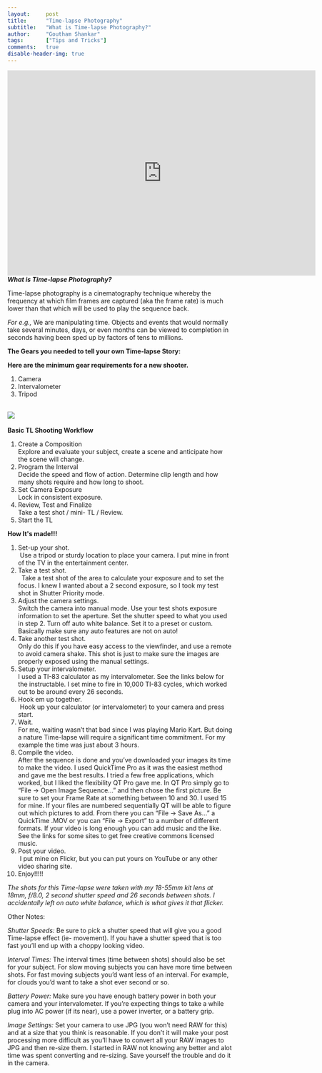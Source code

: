```yaml
---
layout:     post
title:      "Time-lapse Photography"
subtitle:   "What is Time-lapse Photography?"
author:     "Goutham Shankar"
tags:       ["Tips and Tricks"]
comments:   true
disable-header-img: true
---
```


<iframe width="690" height="460" src="https://www.youtube.com/embed/BujWmbHEO90?rel=0" frameborder="0" allowfullscreen></iframe>

<br>
<strong><em>What is Time-lapse Photography?</em></strong>

<p>Time-lapse photography is a cinematography technique whereby the frequency at which film frames are captured (aka the frame rate) is much lower than that which will be used to play the sequence back. </p>
<p><em>For e.g.,</em> We are manipulating time. Objects and events that would normally take several minutes, days, or even months can be viewed to completion in seconds having been sped up by factors of tens to millions.</p>

<strong>The Gears you needed to tell your own Time-lapse Story:</strong>

<strong>Here are the minimum gear requirements for a new shooter.</strong>

<ol>
	<li> Camera</li>
	<li> Intervalometer </li>
	<li>Tripod </li>
</ol>

<br>
<img src="{{ site.baseurl }}/img/timelapse.jpg">
<br><br>
<strong>Basic TL Shooting Workflow</strong>
<ol>
<li>Create a Composition</li>
Explore and evaluate your subject, create a scene and anticipate how the scene will change.
<li> Program the Interval</li>
Decide the speed and flow of action. Determine clip length and how many shots require and how long to shoot.
<li> Set Camera Exposure</li>
Lock in consistent exposure. 
<li> Review, Test and Finalize</li>
Take a test shot / mini- TL / Review.
<li> Start the TL</li>
</ol>


<strong>How It's made!!!</strong>
<ol>
<li>Set-up your shot.</li>
 Use a tripod or sturdy location to place your camera. I put mine in front of the TV in the entertainment center.
<li>Take a test shot.</li> 
Take a test shot of the area to calculate your exposure and to set the focus. I knew I wanted about a 2 second exposure, so I took my test shot in Shutter Priority mode.
<li>Adjust the camera settings.</li>
Switch the camera into manual mode. Use your test shots exposure information to set the aperture. Set the shutter speed to what you used in step 2. Turn off auto white balance. Set it to a preset or custom. Basically make sure any auto features are not on auto!<br>

<li>Take another test shot. </li>
Only do this if you have easy access to the viewfinder, and use a remote to avoid camera shake. This shot is just to make sure the images are properly exposed using the manual settings.
<li> Setup your intervalometer. </li>
I used a TI-83 calculator as my intervalometer. See the links below for the instructable. I set mine to fire in 10,000 TI-83 cycles, which worked out to be around every 26 seconds.
<li> Hook em up together.</li>
 Hook up your calculator (or intervalometer) to your camera and press start.
<li> Wait.</li>
For me, waiting wasn’t that bad since I was playing Mario Kart. But doing a nature Time-lapse will require a significant time commitment. For my example the time was just about 3 hours.
<li> Compile the video. </li>
After the sequence is done and you’ve downloaded your images its time to make the video. I used QuickTime Pro as it was the easiest method and gave me the best results. I tried a few free applications, which worked, but I liked the flexibility QT Pro gave me. In QT Pro simply go to “File -> Open Image Sequence…” and then chose the first picture. Be sure to set your Frame Rate at something between 10 and 30. I used 15 for mine. If your files are numbered sequentially QT will be able to figure out which pictures to add. From there you can “File -> Save As…” a QuickTime .MOV or you can “File -> Export” to a number of different formats. If your video is long enough you can add music and the like. See the links for some sites to get free creative commons licensed music.
<li> Post your video.</li> I put mine on Flickr, but you can put yours on YouTube or any other video sharing site.
<li> Enjoy!!!!! </li>
</ol>
<em>The shots for this Time-lapse were taken with my 18-55mm kit lens at 18mm, f/8.0, 2 second shutter speed and 26 seconds between shots. I accidentally left on auto white balance, which is what gives it that flicker.
</em>
<p>
Other Notes:
</p>
<p><em>Shutter Speeds:</em> Be sure to pick a shutter speed that will give you a good Time-lapse effect (ie- movement). If you have a shutter speed that is too fast you’ll end up with a choppy looking video.</p>
<p><em>Interval Times:</em> The interval times (time between shots) should also be set for your subject. For slow moving subjects you can have more time between shots. For fast moving subjects you’d want less of an interval. For example, for clouds you’d want to take a shot ever second or so.</p>
<p><em>Battery Power:</em> Make sure you have enough battery power in both your camera and your intervalometer. If you’re expecting things to take a while plug into AC power (if its near), use a power inverter, or a battery grip.</p>
<p><em>Image Settings:</em> Set your camera to use JPG (you won’t need RAW for this) and at a size that you think is reasonable. If you don’t it will make your post processing more difficult as you’ll have to convert all your RAW images to JPG and then re-size them. I started in RAW not knowing any better and alot time was spent converting and re-sizing. Save yourself the trouble and do it in the camera.
</p>